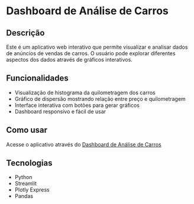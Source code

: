 # Dashboard de Análise de Carros

## Descrição

Este é um aplicativo web interativo que permite visualizar e analisar dados de anúncios de vendas de carros. O usuário pode explorar diferentes aspectos dos dados através de gráficos interativos.

## Funcionalidades

- Visualização de histograma da quilometragem dos carros
- Gráfico de dispersão mostrando relação entre preço e quilometragem
- Interface interativa com botões para gerar gráficos
- Dashboard responsivo e fácil de usar

## Como usar

Acesse o aplicativo através do [Dashboard de Análise de Carros](https://projeto-sprint-5-i381.onrender.com)

## Tecnologias

- Python
- Streamlit
- Plotly Express
- Pandas
